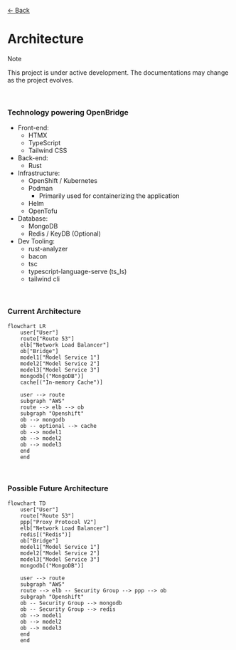 [&#8592; Back](../#OpenBridge)

# Architecture

> [!NOTE]
> This project is under active development. The documentations may change as the project evolves.

<br>

### Technology powering OpenBridge

-   Front-end:
    -   HTMX
    -   TypeScript
    -   Tailwind CSS
-   Back-end:
    -   Rust
-   Infrastructure:
    -   OpenShift / Kubernetes
    -   Podman
        -   Primarily used for containerizing the application
    -   Helm
    -   OpenTofu
-   Database:
    -   MongoDB
    -   Redis / KeyDB (Optional)
-   Dev Tooling:
    -   rust-analyzer
    -   bacon
    -   tsc
    -   typescript-language-serve (ts_ls)
    -   tailwind cli

<br>

### Current Architecture

```mermaid
flowchart LR
	user["User"]
	route["Route 53"]
	elb["Network Load Balancer"]
	ob["Bridge"]
	model1["Model Service 1"]
	model2["Model Service 2"]
	model3["Model Service 3"]
	mongodb[("MongoDB")]
	cache[("In-memory Cache")]

	user --> route
	subgraph "AWS"
	route --> elb --> ob
	subgraph "Openshift"
	ob --> mongodb
    ob -- optional --> cache
	ob --> model1
	ob --> model2
	ob --> model3
	end
	end
```

<br>

### Possible Future Architecture

```mermaid
flowchart TD
	user["User"]
	route["Route 53"]
	ppp["Proxy Protocol V2"]
	elb["Network Load Balancer"]
	redis[("Redis")]
	ob["Bridge"]
	model1["Model Service 1"]
	model2["Model Service 2"]
	model3["Model Service 3"]
	mongodb[("MongoDB")]

	user --> route
	subgraph "AWS"
	route --> elb -- Security Group --> ppp --> ob
	subgraph "Openshift"
	ob -- Security Group --> mongodb
	ob -- Security Group --> redis
	ob --> model1
	ob --> model2
	ob --> model3
	end
	end
```
